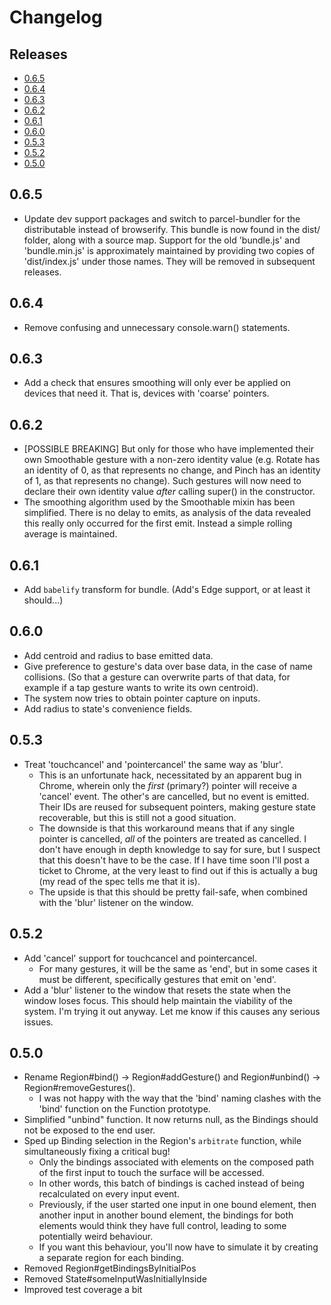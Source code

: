 # Changelog

## Releases

- [0.6.5](#065)
- [0.6.4](#064)
- [0.6.3](#063)
- [0.6.2](#062)
- [0.6.1](#061)
- [0.6.0](#060)
- [0.5.3](#053)
- [0.5.2](#052)
- [0.5.0](#050)

## 0.6.5

- Update dev support packages and switch to parcel-bundler for the distributable
  instead of browserify. This bundle is now found in the dist/ folder, along
  with a source map. Support for the old 'bundle.js' and 'bundle.min.js' is
  approximately maintained by providing two copies of 'dist/index.js' under
  those names. They will be removed in subsequent releases.

## 0.6.4

- Remove confusing and unnecessary console.warn() statements.

## 0.6.3

- Add a check that ensures smoothing will only ever be applied on devices that
  need it. That is, devices with 'coarse' pointers.

## 0.6.2

- [POSSIBLE BREAKING] But only for those who have implemented their own
  Smoothable gesture with a non-zero identity value (e.g. Rotate has an identity
  of 0, as that represents no change, and Pinch has an identity of 1, as that
  represents no change). Such gestures will now need to declare their own
  identity value *after* calling super() in the constructor.
- The smoothing algorithm used by the Smoothable mixin has been simplified.
  There is no delay to emits, as analysis of the data revealed this really only
  occurred for the first emit. Instead a simple rolling average is maintained.

## 0.6.1

- Add `babelify` transform for bundle. (Add's Edge support, or at least it
  should...)

## 0.6.0

- Add centroid and radius to base emitted data.
- Give preference to gesture's data over base data, in the case of name
  collisions. (So that a gesture can overwrite parts of that data, for example
  if a tap gesture wants to write its own centroid).
- The system now tries to obtain pointer capture on inputs.
- Add radius to state's convenience fields.

## 0.5.3

- Treat 'touchcancel' and 'pointercancel' the same way as 'blur'.
    - This is an unfortunate hack, necessitated by an apparent bug in Chrome,
      wherein only the _first_ (primary?) pointer will receive a 'cancel' event.
      The other's are cancelled, but no event is emitted. Their IDs are reused
      for subsequent pointers, making gesture state recoverable, but this is
      still not a good situation.
    - The downside is that this workaround means that if any single pointer is
      cancelled, _all_ of the pointers are treated as cancelled. I don't have
      enough in depth knowledge to say for sure, but I suspect that this doesn't
      have to be the case. If I have time soon I'll post a ticket to Chrome, at
      the very least to find out if this is actually a bug (my read of the spec
      tells me that it is).
    - The upside is that this should be pretty fail-safe, when combined with the
      'blur' listener on the window.

## 0.5.2

- Add 'cancel' support for touchcancel and pointercancel.
    - For many gestures, it will be the same as 'end', but in some cases it must
      be different, specifically gestures that emit on 'end'.
- Add a 'blur' listener to the window that resets the state when the window
  loses focus. This should help maintain the viability of the system. I'm trying
  it out anyway. Let me know if this causes any serious issues.

## 0.5.0

- Rename Region#bind() -> Region#addGesture() and Region#unbind() ->
  Region#removeGestures().
    - I was not happy with the way that the 'bind' naming clashes with the
      'bind' function on the Function prototype.
- Simplified "unbind" function. It now returns null, as the Bindings should not
  be exposed to the end user.
- Sped up Binding selection in the Region's `arbitrate` function, while
  simultaneously fixing a critical bug!
    - Only the bindings associated with elements on the composed path of the
      first input to touch the surface will be accessed.
    - In other words, this batch of bindings is cached instead of being
      recalculated on every input event.
    - Previously, if the user started one input in one bound element, then
      another input in another bound element, the bindings for both elements
      would think they have full control, leading to some potentially weird
      behaviour.
    - If you want this behaviour, you'll now have to simulate it by creating a
      separate region for each binding.
- Removed Region#getBindingsByInitialPos
- Removed State#someInputWasInitiallyInside
- Improved test coverage a bit

